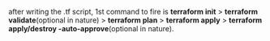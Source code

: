  after writing the .tf script, 1st command to fire is **terraform init**  > **terraform validate**(optional in nature) > **terraform plan** > **terraform apply**   > **terraform apply/destroy -auto-approve**(optional in nature).

